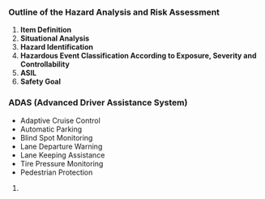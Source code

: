 ### Outline of the Hazard Analysis and Risk Assessment

1. **Item Definition**
2. **Situational Analysis**
3. **Hazard Identification**
4. **Hazardous Event Classification According to Exposure, Severity and Controllability**
5. **ASIL**
6. **Safety Goal**

### ADAS (Advanced Driver Assistance System)
-   Adaptive Cruise Control
-   Automatic Parking
-   Blind Spot Monitoring
-   Lane Departure Warning
-   Lane Keeping Assistance
-   Tire Pressure Monitoring
-   Pedestrian Protection

1. 
<!--stackedit_data:
eyJoaXN0b3J5IjpbMTU4OTA5NzI3M119
-->